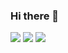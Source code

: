### Hi there 👋

<a href="mailto:inhokim19980802@gmail.com"><img src="https://img.shields.io/badge/inhokim19980802@gmail.com-EA4335?style=flat-square&logo=Gmail&logoColor=white"/></a>
<a href="https://www.instagram.com/kiminho_nawa"><img src="https://img.shields.io/badge/kiminho_nawa-E4405F?style=flat-square&logo=Instagram&logoColor=white"/></a>
<a><img src="https://img.shields.io/badge/inho_0802-5865F2?style=flat-square&logo=Discord&logoColor=white"/></a>

